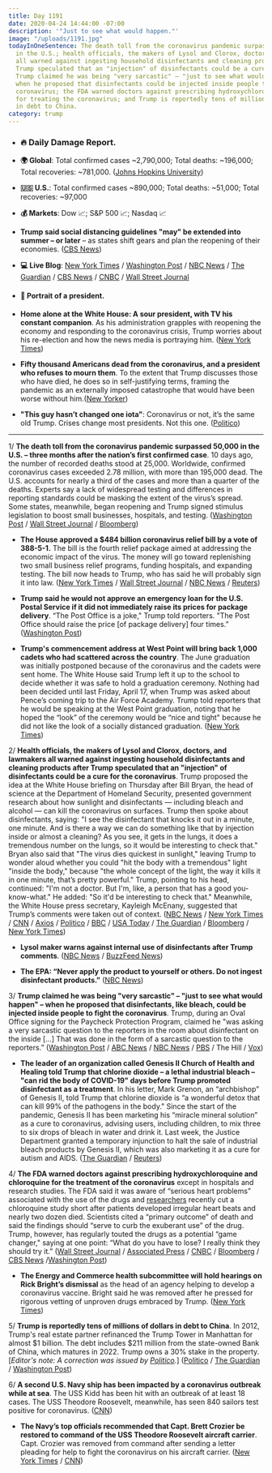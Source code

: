 ```yaml
---
title: Day 1191
date: 2020-04-24 14:44:00 -07:00
description: '"Just to see what would happen."'
image: "/uploads/1191.jpg"
todayInOneSentence: The death toll from the coronavirus pandemic surpassed 50,000
  in the U.S.; health officials, the makers of Lysol and Clorox, doctors, and lawmakers
  all warned against ingesting household disinfectants and cleaning products after
  Trump speculated that an "injection" of disinfectants could be a cure for the coronavirus;
  Trump claimed he was being "very sarcastic" – "just to see what would happen" –
  when he proposed that disinfectants could be injected inside people to fight the
  coronavirus; the FDA warned doctors against prescribing hydroxychloroquine and chloroquine
  for treating the coronavirus; and Trump is reportedly tens of millions of dollars
  in debt to China.
category: trump
---
```


* ### 🔥 Daily Damage Report.

* **🌍 Global**: Total confirmed cases \~2,790,000; Total deaths: \~196,000; Total recoveries: \~781,000. ([Johns Hopkins University](https://coronavirus.jhu.edu/map.html))

* **🇺🇸 U.S.**: Total confirmed cases \~890,000; Total deaths: \~51,000; Total recoveries: \~97,000

* **💰 Markets**: Dow 📈; S&P 500 📈; Nasdaq 📈

* **Trump said social distancing guidelines "may" be extended into summer – or later** – as states shift gears and plan the reopening of their economies. ([CBS News](https://www.cbsnews.com/live-updates/coronavirus-update-covid-19-2020-04-24/#post-update-9209e786))

* **💻 Live Blog**: [New York Times](https://www.nytimes.com/2020/04/24/us/coronavirus-us-usa-updates.html?action=click&module=Spotlight&pgtype=Homepage) / [Washington Post](https://www.washingtonpost.com/world/2020/04/24/coronavirus-latest-news/) / [NBC News](https://www.nbcnews.com/health/health-news/live-blog/2020-04-24-coronavirus-news-n1191511) / [The Guardian](https://www.theguardian.com/world/live/2020/apr/24/coronavirus-us-live-news-trump-cuomo-georgia-cases-latest) / [CBS News](https://www.cbsnews.com/live-updates/coronavirus-update-covid-19-2020-04-24/) / [CNBC](https://www.cnbc.com/2020/04/24/coronavirus-latest-updates.html) / [Wall Street Journal](https://www.wsj.com/livecoverage/coronavirus-2020-04-24?mod=article_inline&mod=hp_lead_pos7&mod=article_inline)

* #### 👑 Portrait of a president.

* **Home alone at the White House: A sour president, with TV his constant companion**. As his administration grapples with reopening the economy and responding to the coronavirus crisis, Trump worries about his re-election and how the news media is portraying him. ([New York Times](https://www.nytimes.com/2020/04/23/us/politics/coronavirus-trump.html))

* **Fifty thousand Americans dead from the coronavirus, and a president who refuses to mourn them**. To the extent that Trump discusses those who have died, he does so in self-justifying terms, framing the pandemic as an externally imposed catastrophe that would have been worse without him.([New Yorker](https://www.newyorker.com/news/letter-from-trumps-washington/fifty-thousand-americans-dead-in-the-coronavirus-pandemic-and-a-president-who-refuses-to-mourn-them))

* **"This guy hasn’t changed one iota"**: Coronavirus or not, it’s the same old Trump. Crises change most presidents. Not this one. ([Politico](https://www.politico.com/news/2020/04/24/trump-coronavirus-same-207221))

---

1/ **The death toll from the coronavirus pandemic surpassed 50,000 in the U.S. – three months after the nation’s first confirmed case**. 10 days ago, the number of recorded deaths stood at 25,000. Worldwide, confirmed coronavirus cases exceeded 2.78 million, with more than 195,000 dead. The U.S. accounts for nearly a third of the cases and more than a quarter of the deaths. Experts say a lack of widespread testing and differences in reporting standards could be masking the extent of the virus’s spread. Some states, meanwhile, began reopening and Trump signed stimulus legislation to boost small businesses, hospitals, and testing. ([Washington Post](https://www.washingtonpost.com/nation/2020/04/24/us-coronavirus-death-toll-surpasses-50000/) / [Wall Street Journal](https://www.wsj.com/articles/coronavirus-latest-news-04-24-2020-11587719555?mod=hp_lead_pos1) / [Bloomberg](https://www.bloomberg.com/news/articles/2020-04-24/coronavirus-kills-50-000-in-u-s-epicenter-of-global-outbreak?sref=MIBMEEoj))

* **The House approved a $484 billion coronavirus relief bill by a vote of 388-5-1.** The bill is the fourth relief package aimed at addressing the economic impact of the virus. The money will go toward replenishing two small business relief programs, funding hospitals, and expanding testing. The bill now heads to Trump, who has said he will probably sign it into law. ([New York Times](https://www.nytimes.com/2020/04/23/us/politics/house-passes-relief-for-small-businesses-and-aid-for-hospitals-and-testing.html) / [Wall Street Journal](https://www.wsj.com/articles/trump-signs-coronavirus-stimulus-bill-as-focus-shifts-to-state-funding-11587749963) / [NBC News](https://www.nbcnews.com/politics/white-house/trump-expected-sign-interim-coronavirus-bill-tensions-rise-over-next-n1191711) / [Reuters](https://www.reuters.com/article/us-health-coronavirus-usa-congress-idUSKCN22525G))

* **Trump said he would not approve an emergency loan for the U.S. Postal Service if it did not immediately raise its prices for package delivery**. “The Post Office is a joke," Trump told reporters. "The Post Office should raise the price \[of package delivery\] four times.” ([Washington Post](https://www.washingtonpost.com/us-policy/2020/04/24/trump-postal-service-loan-treasury/))

* **Trump's commencement address at West Point will bring back 1,000 cadets who had scattered across the country**. The June graduation was initially postponed because of the coronavirus and the cadets were sent home. The White House said Trump left it up to the school to decide whether it was safe to hold a graduation ceremony. Nothing had been decided until last Friday, April 17, when Trump was asked about Pence’s coming trip to the Air Force Academy. Trump told reporters that he would be speaking at the West Point graduation, noting that he hoped the “look” of the ceremony would be “nice and tight" because he did not like the look of a socially distanced graduation. ([New York Times](https://www.nytimes.com/2020/04/24/us/politics/coronavirus-trump-west-point.html?action=click&module=Top%20Stories&pgtype=Homepage))

2/ **Health officials, the makers of Lysol and Clorox, doctors, and lawmakers all warned against ingesting household disinfectants and cleaning products after Trump speculated that an "injection" of disinfectants could be a cure for the coronavirus**. Trump proposed the idea at the White House briefing on Thursday after Bill Bryan, the head of science at the Department of Homeland Security, presented government research about how sunlight and disinfectants — including bleach and alcohol — can kill the coronavirus on surfaces. Trump then spoke about disinfectants, saying: "I see the disinfectant that knocks it out in a minute, one minute. And is there a way we can do something like that by injection inside or almost a cleaning? As you see, it gets in the lungs, it does a tremendous number on the lungs, so it would be interesting to check that." Bryan also said that "The virus dies quickest in sunlight," leaving Trump to wonder aloud whether you could "hit the body with a tremendous" light "inside the body," because "the whole concept of the light, the way it kills it in one minute, that’s pretty powerful." Trump, pointing to his head, continued: "I'm not a doctor. But I'm, like, a person that has a good you-know-what." He added: "So it'd be interesting to check that." Meanwhile, the White House press secretary, Kayleigh McEnany, suggested that Trump’s comments were taken out of context. ([NBC News](https://www.nbcnews.com/politics/donald-trump/trump-suggests-injection-disinfectant-beat-coronavirus-clean-lungs-n1191216) / [New York Times](https://www.nytimes.com/2020/04/24/us/politics/trump-inject-disinfectant-bleach-coronavirus.html) / [CNN](https://www.cnn.com/2020/04/24/business/lysol-disinfectant-trump-coronavirus) / [Axios](https://www.axios.com/lysol-maker-disinfectants-coronavirus-donald-trump-3ff8ef52-6cc2-40e3-9c26-cc953e48cbf7.html) / [Politico](https://www.politico.com/news/2020/04/23/trump-coronavirus-sunlight-205969) / [BBC](https://www.bbc.com/news/world-us-canada-52407177) / [USA Today](https://www.usatoday.com/story/news/politics/2020/04/23/coronavirus-trump-touts-study-light-humidity-weakening-covid/3008523001/) / [The Guardian](https://www.theguardian.com/world/2020/apr/23/trump-coronavirus-treatment-disinfectant) / [Bloomberg](https://www.bloomberg.com/news/articles/2020-04-23/coronavirus-dies-fastest-under-light-warm-and-humid-conditions?sref=MIBMEEoj) / [New York Times](https://www.nytimes.com/2020/04/24/health/sunlight-coronavirus-trump.html))

* **Lysol maker warns against internal use of disinfectants after Trump comments**. ([NBC News](https://www.nbcnews.com/politics/donald-trump/lysol-manufacturer-warns-against-internal-use-after-trump-comments-n1191586) / [BuzzFeed News](https://www.buzzfeed.com/emilyashton/coronavirus-donald-trump-disinfectant-warning))

* **The EPA: “Never apply the product to yourself or others. Do not ingest disinfectant products.”** ([NBC News](https://www.nbcnews.com/politics/politics-news/epa-reminding-people-use-disinfectant-only-surfaces-n1191656))

3/ **Trump claimed he was being "very sarcastic" – "just to see what would happen" – when he proposed that disinfectants, like bleach, could be injected inside people to fight the coronavirus**. Trump, during an Oval Office signing for the Paycheck Protection Program, claimed he "was asking a very sarcastic question to the reporters in the room about disinfectant on the inside \[...\] That was done in the form of a sarcastic question to the reporters.” ([Washington Post](https://www.washingtonpost.com/nation/2020/04/24/disinfectant-injection-coronavirus-trump/) / [ABC News](https://abcnews.go.com/Politics/warnings-trump-suggesting-disinfectant-ingestion-deadly-wh-claims/story?id=70328631) / [NBC News](https://www.nbcnews.com/politics/donald-trump/trump-says-he-was-being-sarcastic-comments-about-injecting-disinfectants-n1191991) / [PBS](https://www.pbs.org/newshour/politics/trump-says-he-was-being-sarcastic-about-disinfectant-and-the-virus) / The Hill / [Vox](https://www.vox.com/2020/4/24/21234730/trump-sarcastic-disinfectant-injections-coronavirus))

* **The leader of an organization called Genesis II Church of Health and Healing told Trump that chlorine dioxide – a lethal industrial bleach – "can rid the body of COVID-19" days before Trump promoted disinfectant as a treatment**. In his letter, Mark Grenon, an “archbishop” of Genesis II,  told Trump that chlorine dioxide is “a wonderful detox that can kill 99% of the pathogens in the body." Since the start of the pandemic, Genesis II has been marketing his “miracle mineral solution” as a cure to coronavirus, advising users, including children, to mix three to six drops of bleach in water and drink it. Last week, the Justice Department granted a temporary injunction to halt the sale of industrial bleach products by  Genesis II, which was also marketing it as a cure for autism and AIDS. ([The Guardian](https://www.theguardian.com/world/2020/apr/24/revealed-leader-group-peddling-bleach-cure-lobbied-trump-coronavirus?CMP=Share_iOSApp_Other) / [Reuters](https://www.reuters.com/article/us-health-coronavirus-trump-disinfectant/trumps-disinfectant-ideas-horrify-doctors-and-academics-idUSKCN2261N7))

4/ **The FDA warned doctors against prescribing hydroxychloroquine and chloroquine for the treatment of the coronavirus** except in hospitals and research studies. The FDA said it was aware of “serious heart problems” associated with the use of the drugs and [researchers](https://www.cnbc.com/2020/04/24/coronavirus-citing-a-primary-outcome-of-death-researchers-cut-chloroquine-study-short-over-safety-concerns.html) recently cut a chloroquine study short after patients developed irregular heart beats and nearly two dozen died. Scientists cited a “primary outcome” of death and said the findings should “serve to curb the exuberant use” of the drug. Trump, however, has regularly touted the drugs as a potential “game changer," saying at one point: “What do you have to lose? I really think they should try it.” ([Wall Street Journal](https://www.wsj.com/articles/fda-warns-against-use-of-chloroquine-outside-of-clinical-trials-11587745979) / [Associated Press](https://apnews.com/21249a99b29d7b2c8648acb1f01a9812) / [CNBC](https://www.cnbc.com/2020/04/24/fda-issues-warnings-on-chloroquine-and-hydroxychloroquine-after-serious-poisoning-and-death-reported.html) / [Bloomberg](https://www.bloomberg.com/news/articles/2020-04-24/fda-issues-safety-warning-on-drugs-trump-has-touted-for-covid-19?srnd=premium) / [CBS News](https://www.cbsnews.com/news/coronavirus-fda-warning-hydroxychloroquine-treating-covid-19/) /[Washington Post](https://www.washingtonpost.com/world/2020/04/24/coronavirus-latest-news/#link-CDSQAY6SSZDBPIAHBUQPLJEB7E))

* **The Energy and Commerce health subcommittee will hold hearings on Rick Bright’s dismissal** as the head of an agency helping to develop a coronavirus vaccine. Bright said he was removed after he pressed for rigorous vetting of unproven drugs embraced by Trump. ([New York Times](https://www.nytimes.com/2020/04/23/us/politics/rick-bright-trump-hydroxychloroquine.html))

5/ **Trump is reportedly tens of millions of dollars in debt to China**. In 2012, Trump's real estate partner refinanced the Trump Tower in Manhattan for almost $1 billion. The debt includes $211 million from the state-owned Bank of China, which matures in 2022. Trump owns a 30% stake in the property. [*Editor's note: A correction was issued by [Politico](https://www.politico.com/news/2020/04/27/politicos-reporting-on-president-trump-and-the-bank-of-china-214107).*] ([Politico](https://www.politico.com/news/2020/04/24/trump-biden-china-debt-205475) / [The Guardian](https://www.theguardian.com/us-news/2020/apr/24/donald-trump-bank-of-china-debt-report) / [Washington Post](https://www.washingtonpost.com/opinions/2020/04/24/trumps-emoluments-just-fancy-name-corruption/))

6/ **A second U.S. Navy ship has been impacted by a coronavirus outbreak while at sea**. The USS Kidd has been hit with an outbreak of at least 18 cases. The USS Theodore Roosevelt, meanwhile, has seen 840 sailors test positive for coronavirus. ([CNN](https://www.cnn.com/2020/04/24/politics/uss-kidd-coronavirus-outbreak/index.html))

* **The Navy’s top officials recommended that Capt. Brett Crozier be restored to command of the USS Theodore Roosevelt aircraft carrier**. Capt. Crozier was removed from command after sending a letter pleading for help to fight the coronavirus on his aircraft carrier. ([New York Times](https://www.nytimes.com/2020/04/24/us/politics/coronavirus-navy-roosevelt-brett-crozier.html) / [CNN](https://www.cnn.com/2020/04/24/politics/navy-recommend-reinstating-roosevelt-commander/))
